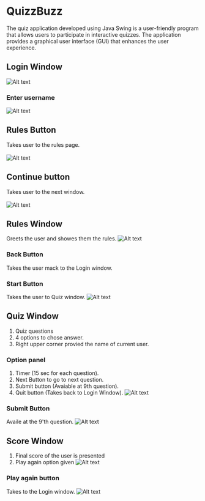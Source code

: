 # QuizzBuzz
The quiz application developed using Java Swing is a user-friendly program that allows users to participate in interactive quizzes. The application provides a graphical user interface (GUI) that enhances the user experience.
## Login Window
![Alt text](image.png)
### Enter username
![Alt text](image-1.png)
## Rules Button
Takes user to the rules page.<br></br>
![Alt text](image-2.png)
## Continue button 
Takes user to the next window.<br></br>
![Alt text](image-3.png)
## Rules Window
Greets the user and showes them the rules.
![Alt text](image-4.png)
### Back Button
Takes the user mack to the Login window.
### Start Button
Takes the user to Quiz window.
![Alt text](image-5.png)
## Quiz Window
1. Quiz questions
2. 4 options to chose answer.
3. Right upper corner provied the name of current user.
### Option panel
1. Timer (15 sec for each question).
2. Next Button to go to next question.
3. Submit button (Avaiable at 9th question).
4. Quit button (Takes back to Login Window).
![Alt text](image-6.png)
### Submit Button
Availe at the 9'th question.
![Alt text](image-7.png)
## Score Window
1. Final score of the user is presented
2. Play again option given
![Alt text](image-8.png)
### Play again button
Takes to the Login window.
![Alt text](image-9.png)

